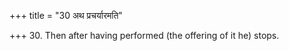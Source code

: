 +++
title = "30 अथ प्रचर्यारमति"

+++
30. Then after having performed (the offering of it he) stops.

